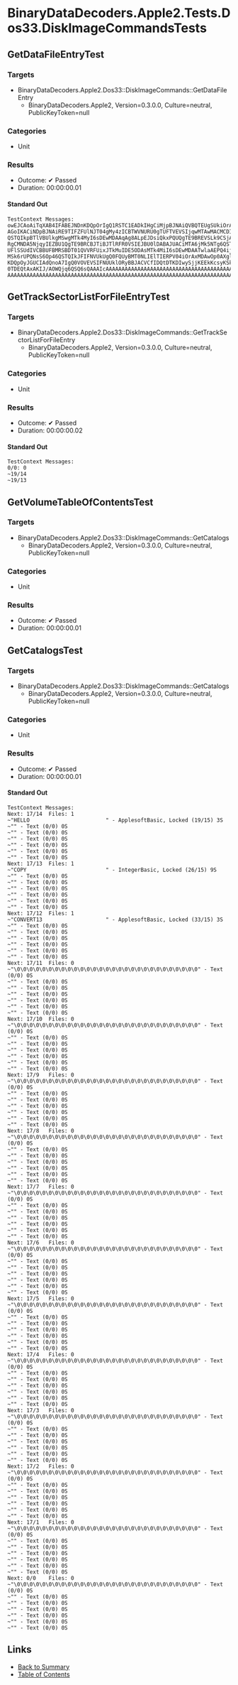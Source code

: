 # BinaryDataDecoders.Apple2.Tests.Dos33.DiskImageCommandsTests

## GetDataFileEntryTest

### Targets

* BinaryDataDecoders.Apple2.Dos33::DiskImageCommands::GetDataFileEntry
  * BinaryDataDecoders.Apple2, Version=0.3.0.0, Culture=neutral, PublicKeyToken=null

### Categories

* Unit

### Results

* Outcome: ✔ Passed
* Duration: 00:00:00.01

#### Standard Out

```
TestContext Messages:
owEJCAoAiTqXAB4IFABEJNDnKDQpOrIgQ1RSTC1EADkIHgCiMjpBJNAiQVBQTEUgSUkiOrAxMDAw
AGoIKACiNDpBJNAiRE9TIFZFUlNJT04gMy4zICBTWVNURU0gTUFTVEVSIjqwMTAwMACMCDIAojc6
QSTQIkpBTlVBUlkgMSwgMTk4MyI6sDEwMDAAqAg8ALpEJDsiQkxPQUQgTE9BREVSLk9CSjAiAM8I
RgCMNDA5NjqyIEZBU1QgTE9BRCBJTiBJTlRFR0VSIEJBU0lDABAJUACiMTA6jMk5NTg6QSTQIkNP
UFlSSUdIVCBBUFBMRSBDT01QVVRFUixJTkMuIDE5ODAsMTk4MiI6sDEwMDAATwlaAEPQ4ijJMTEw
MSk6rUPQNsS6Op46QSTQIkJFIFNVUkUgQ0FQUyBMT0NLIElTIERPV04iOrAxMDAwOp0AXglkALrn
KDQpOyJGUCIAdQnoA7IgQ0VOVEVSIFNUUklORyBBJACVCfIDQtDTKDIwySjjKEEkKcsyKSk6rULQ
0TDEQtAxAKIJ/AOWQjq6QSQ6sQAAAIcAAAAAAAAAAAAAAAAAAAAAAAAAAAAAAAAAAAAAAAAAAAAA
AAAAAAAAAAAAAAAAAAAAAAAAAAAAAAAAAAAAAAAAAAAAAAAAAAAAAAAAAAAAAAAAAAAAAAAAAAA=
```

## GetTrackSectorListForFileEntryTest

### Targets

* BinaryDataDecoders.Apple2.Dos33::DiskImageCommands::GetTrackSectorListForFileEntry
  * BinaryDataDecoders.Apple2, Version=0.3.0.0, Culture=neutral, PublicKeyToken=null

### Categories

* Unit

### Results

* Outcome: ✔ Passed
* Duration: 00:00:00.02

#### Standard Out

```
TestContext Messages:
0/0: 0
~19/14
~19/13
```

## GetVolumeTableOfContentsTest

### Targets

* BinaryDataDecoders.Apple2.Dos33::DiskImageCommands::GetCatalogs
  * BinaryDataDecoders.Apple2, Version=0.3.0.0, Culture=neutral, PublicKeyToken=null

### Categories

* Unit

### Results

* Outcome: ✔ Passed
* Duration: 00:00:00.01

## GetCatalogsTest

### Targets

* BinaryDataDecoders.Apple2.Dos33::DiskImageCommands::GetCatalogs
  * BinaryDataDecoders.Apple2, Version=0.3.0.0, Culture=neutral, PublicKeyToken=null

### Categories

* Unit

### Results

* Outcome: ✔ Passed
* Duration: 00:00:00.01

#### Standard Out

```
TestContext Messages:
Next: 17/14	 Files: 1
~"HELLO                        " - ApplesoftBasic, Locked (19/15) 3S
~"" - Text (0/0) 0S
~"" - Text (0/0) 0S
~"" - Text (0/0) 0S
~"" - Text (0/0) 0S
~"" - Text (0/0) 0S
~"" - Text (0/0) 0S
Next: 17/13	 Files: 1
~"COPY                         " - IntegerBasic, Locked (26/15) 9S
~"" - Text (0/0) 0S
~"" - Text (0/0) 0S
~"" - Text (0/0) 0S
~"" - Text (0/0) 0S
~"" - Text (0/0) 0S
~"" - Text (0/0) 0S
Next: 17/12	 Files: 1
~"CONVERT13                    " - ApplesoftBasic, Locked (33/15) 3S
~"" - Text (0/0) 0S
~"" - Text (0/0) 0S
~"" - Text (0/0) 0S
~"" - Text (0/0) 0S
~"" - Text (0/0) 0S
~"" - Text (0/0) 0S
Next: 17/11	 Files: 0
~"\0\0\0\0\0\0\0\0\0\0\0\0\0\0\0\0\0\0\0\0\0\0\0\0\0\0\0\0\0" - Text (0/0) 0S
~"" - Text (0/0) 0S
~"" - Text (0/0) 0S
~"" - Text (0/0) 0S
~"" - Text (0/0) 0S
~"" - Text (0/0) 0S
~"" - Text (0/0) 0S
Next: 17/10	 Files: 0
~"\0\0\0\0\0\0\0\0\0\0\0\0\0\0\0\0\0\0\0\0\0\0\0\0\0\0\0\0\0" - Text (0/0) 0S
~"" - Text (0/0) 0S
~"" - Text (0/0) 0S
~"" - Text (0/0) 0S
~"" - Text (0/0) 0S
~"" - Text (0/0) 0S
~"" - Text (0/0) 0S
Next: 17/9	 Files: 0
~"\0\0\0\0\0\0\0\0\0\0\0\0\0\0\0\0\0\0\0\0\0\0\0\0\0\0\0\0\0" - Text (0/0) 0S
~"" - Text (0/0) 0S
~"" - Text (0/0) 0S
~"" - Text (0/0) 0S
~"" - Text (0/0) 0S
~"" - Text (0/0) 0S
~"" - Text (0/0) 0S
Next: 17/8	 Files: 0
~"\0\0\0\0\0\0\0\0\0\0\0\0\0\0\0\0\0\0\0\0\0\0\0\0\0\0\0\0\0" - Text (0/0) 0S
~"" - Text (0/0) 0S
~"" - Text (0/0) 0S
~"" - Text (0/0) 0S
~"" - Text (0/0) 0S
~"" - Text (0/0) 0S
~"" - Text (0/0) 0S
Next: 17/7	 Files: 0
~"\0\0\0\0\0\0\0\0\0\0\0\0\0\0\0\0\0\0\0\0\0\0\0\0\0\0\0\0\0" - Text (0/0) 0S
~"" - Text (0/0) 0S
~"" - Text (0/0) 0S
~"" - Text (0/0) 0S
~"" - Text (0/0) 0S
~"" - Text (0/0) 0S
~"" - Text (0/0) 0S
Next: 17/6	 Files: 0
~"\0\0\0\0\0\0\0\0\0\0\0\0\0\0\0\0\0\0\0\0\0\0\0\0\0\0\0\0\0" - Text (0/0) 0S
~"" - Text (0/0) 0S
~"" - Text (0/0) 0S
~"" - Text (0/0) 0S
~"" - Text (0/0) 0S
~"" - Text (0/0) 0S
~"" - Text (0/0) 0S
Next: 17/5	 Files: 0
~"\0\0\0\0\0\0\0\0\0\0\0\0\0\0\0\0\0\0\0\0\0\0\0\0\0\0\0\0\0" - Text (0/0) 0S
~"" - Text (0/0) 0S
~"" - Text (0/0) 0S
~"" - Text (0/0) 0S
~"" - Text (0/0) 0S
~"" - Text (0/0) 0S
~"" - Text (0/0) 0S
Next: 17/4	 Files: 0
~"\0\0\0\0\0\0\0\0\0\0\0\0\0\0\0\0\0\0\0\0\0\0\0\0\0\0\0\0\0" - Text (0/0) 0S
~"" - Text (0/0) 0S
~"" - Text (0/0) 0S
~"" - Text (0/0) 0S
~"" - Text (0/0) 0S
~"" - Text (0/0) 0S
~"" - Text (0/0) 0S
Next: 17/3	 Files: 0
~"\0\0\0\0\0\0\0\0\0\0\0\0\0\0\0\0\0\0\0\0\0\0\0\0\0\0\0\0\0" - Text (0/0) 0S
~"" - Text (0/0) 0S
~"" - Text (0/0) 0S
~"" - Text (0/0) 0S
~"" - Text (0/0) 0S
~"" - Text (0/0) 0S
~"" - Text (0/0) 0S
Next: 17/2	 Files: 0
~"\0\0\0\0\0\0\0\0\0\0\0\0\0\0\0\0\0\0\0\0\0\0\0\0\0\0\0\0\0" - Text (0/0) 0S
~"" - Text (0/0) 0S
~"" - Text (0/0) 0S
~"" - Text (0/0) 0S
~"" - Text (0/0) 0S
~"" - Text (0/0) 0S
~"" - Text (0/0) 0S
Next: 17/1	 Files: 0
~"\0\0\0\0\0\0\0\0\0\0\0\0\0\0\0\0\0\0\0\0\0\0\0\0\0\0\0\0\0" - Text (0/0) 0S
~"" - Text (0/0) 0S
~"" - Text (0/0) 0S
~"" - Text (0/0) 0S
~"" - Text (0/0) 0S
~"" - Text (0/0) 0S
~"" - Text (0/0) 0S
Next: 0/0	 Files: 0
~"\0\0\0\0\0\0\0\0\0\0\0\0\0\0\0\0\0\0\0\0\0\0\0\0\0\0\0\0\0" - Text (0/0) 0S
~"" - Text (0/0) 0S
~"" - Text (0/0) 0S
~"" - Text (0/0) 0S
~"" - Text (0/0) 0S
~"" - Text (0/0) 0S
~"" - Text (0/0) 0S
```

## Links

* [Back to Summary](../Summary.md)
* [Table of Contents](../../TOC.md)
